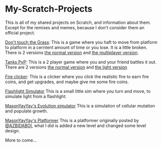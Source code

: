 # My-Scratch-Projects
This is all of my shared projects on Scratch, and information about them. Except for the remixes and memes, because I don't consider them an official project.

[Don't touch the Grass](https://scratch.mit.edu/projects/1015157044/): This is a game where you haft to move from platform to platform in a cerntent amount of time or you lose. It is a little broken. There is 2 versions [the normal version](https://scratch.mit.edu/projects/1015157044/) and [the multiplayer version](https://scratch.mit.edu/projects/1019371843/).

[Tanks PvP](https://scratch.mit.edu/projects/1035221038/): This is a 2 player game where you and your friend battles it out. There are 2 versions [the normal version](https://scratch.mit.edu/projects/1035221038/) and [the light version](https://scratch.mit.edu/projects/1056732820/)

[Fire clicker](https://scratch.mit.edu/projects/1031202940/): This is a clicker where you click the realistic fire to earn fire coins, and get upgrades, and maybe give me some fire coins.

[Flashlight Simulator](https://scratch.mit.edu/projects/1011037642/) This is a small little sim where you turn and move, to simulate light from a flashlight.

[MasonYayYay's Evolution simulator](https://scratch.mit.edu/projects/1008942105/) This is a simulation of cellular mutation and populate growth.

[MasonYayYay's Platformer](https://scratch.mit.edu/projects/1009557930/) This is a platformer originally posted by [@AZBIDABOI](scratch.mit.edu/users/AZBIDABOI), what I did is added a new level and changed some level design.

More to come...
